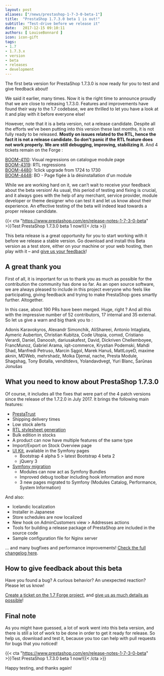 ```yaml
---
layout: post
aliases: ["/news/prestashop-1-7-3-0-beta-1"]
title:  "PrestaShop 1.7.3.0 beta 1 is out!"
subtitle: "Test-drive before we release it"
date:   2017-12-15 09:10:11
authors: [ LouiseBonnard ]
icon: icon-gift
tags:
- 1.7
- 1.7.3.x
- version
- beta
- releases
- development
---
```


The first beta version for PrestaShop 1.7.3.0 is now ready for you to test and give feedback about!

We said it earlier, many times. Now it is the right time to announce proudly that we are close to releasing 1.7.3.0. Features and improvements have found their way to the 1.7 codebase, we are thrilled to let you have a look at it and play with it before everyone else!

However, note that it is a beta version, not a release candidate. Despite all the efforts we’ve been putting into this version these last months, it is not fully ready to be released. **Mostly on issues related to the RTL, hence the fact it is not a release candidate. So don't panic if the RTL feature does not work properly. We are still debugging, improving, stabilizing it.** And 4 tickets remain on the Forge :

[BOOM-4110](http://forge.prestashop.com/browse/BOOM-4110): Visual regressions on catalogue module page<br>[BOOM-4319](http://forge.prestashop.com/browse/BOOM-4319): RTL regressions<br>[BOOM-4480](http://forge.prestashop.com/browse/BOOM-4480): 1click upgrade from 1724 to 1730<br>[BOOM-4448](http://forge.prestashop.com/browse/BOOM-4448): BO - Page figée à la désinstallation d'un module

While we are working hard on it, we can’t wait to receive your feedback about the beta version! As usual, this period of testing and fixing is crucial, and it always goes with the help of any merchant, service provider, module developer or theme designer who can test it and let us know about their experience. An effective testing of the beta will indeed lead towards a proper release candidate.

{{< cta "https://www.prestashop.com/en/release-notes-1-7-3-0-beta" >}}Test PrestaShop 1.7.3.0 beta 1 now!{{< /cta >}}

This beta release is a great opportunity for you to start working with it before we release a stable version. Go download and install this Beta version as a test store, either on your machine or your web hosting, then play with it – and [give us your feedback](http://forge.prestashop.com/secure/CreateIssue%21default.jspa?selectedProjectId=11322&issuetype=1)!


## A great thank you

First of all, it is important for us to thank you as much as possible for the contribution the community has done so far. As an open source software, we are always pleased to include in this project everyone who feels like participating, giving feedback and trying to make PrestaShop goes smartly further. Altogether.

In this case, about 190 PRs have been merged. Huge, right ? And all this with the impressive number of 52 contributors, 17 internal and 35 external. So let us give a warn and big thank you to :

Adonis Karavokyros, Alexandr Simonchik, AliShareei, Antonio Intagliata, Aymeric Auberton, Christian Kubitza, Code Utopia, comxd, Cristiano Verardi, Daniel, Danoosh, dariusakafest, David, Dickriven Chellemboyee, FrancMunoz, Gabriel Arama, iqit-commerce, Krystian Podemski, Mahdi Shad, Manfredi Petruso, Marcin Sągol, Marek Hanuš, MattLoyeD, maxime aknin, MDWeb, mehrshadz, Molka Djemal, nache, Presta Module, Shagshag, Tony Botalla, venditdevs, Yolandavdvegt, Yuri Blanc, Šarūnas Jonušas


## What you need to know about PrestaShop 1.7.3.0

Of course, it includes all the fixes that were part of the 4 patch versions since the release of the 1.7.2.0 in July 2017. It brings the following main features:

- [PrestaTrust](http://build.prestashop.com/news/everything-you-always-wanted-to-know-about-prestatrust)
- Shipping delivery times
- Low stock alerts
- [RTL stylesheet generation](http://build.prestashop.com/news/PrestaShop-RTL-project-update)
- Bulk edition in stocks
- A product can now have multiple features of the same type
- Import/Export on Stock Overview page
- [UI Kit](http://build.prestashop.com/news/PrestaShop-UI-Kit), available in the Symfony pages
	- Bootstrap 4 alpha 5 > latest Bootstrap 4 beta 2
	- jQuery 3
- [Symfony migration](http://build.prestashop.com/news/make-back-office-modules-great-again)
	- Modules can now act as Symfony Bundles
	- Improved debug toolbar including hook information and more
	- 3 new pages migrated to Symfony (Modules Catalog, Performance, System Information)

And also:

- Icelandic localization
- Installer in Japanese
- Store schedules are now localized
- New hook on AdminCustomers view > Addresses actions
- Tools for building a release package of PrestaShop are included in the source code
- Sample configuration file for Nginx server

... and many bugfixes and performance improvements! [Check the full changelog here](https://assets.prestashop2.com/en/system/files/ps_releases/changelog_1.7.3.0-beta1.txt).


## How to give feedback about this beta

Have you found a bug? A curious behavior? An unexpected reaction? Please let us know! 

[Create a ticket on the 1.7 Forge project](http://forge.prestashop.com/secure/CreateIssue%21default.jspa?selectedProjectId=11322&issuetype=1), and [give us as much details as possible](http://doc.prestashop.com/display/PS16/How+to+use+the+Forge+to+contribute+to+PrestaShop#HowtousetheForgetocontributetoPrestaShop-Bestpracticesforwritinganissue)!


## Final note

As you might have guessed, a lot of work went into this beta version, and there is still a lot of work to be done in order to get it ready for release. So help us, download and test it, because you too can help with pull requests for bugs that you noticed!

{{< cta "https://www.prestashop.com/en/release-notes-1-7-3-0-beta" >}}Test PrestaShop 1.7.3.0 beta 1 now!{{< /cta >}}

Happy testing, and thanks again!
